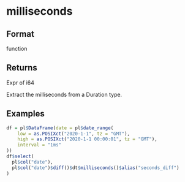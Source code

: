 # milliseconds

## Format

function

## Returns

Expr of i64

Extract the milliseconds from a Duration type.

## Examples

```r
df = pl$DataFrame(date = pl$date_range(
    low = as.POSIXct("2020-1-1", tz = "GMT"),
    high = as.POSIXct("2020-1-1 00:00:01", tz = "GMT"),
    interval = "1ms"
))
df$select(
  pl$col("date"),
  pl$col("date")$diff()$dt$milliseconds()$alias("seconds_diff")
)
```